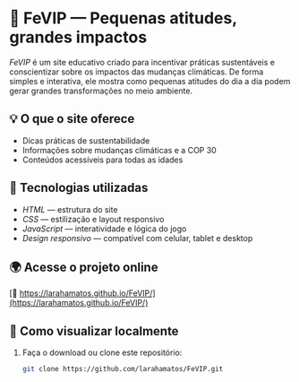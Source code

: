 # 🌱 FeVIP — Pequenas atitudes, grandes impactos

*FeVIP* é um site educativo criado para incentivar práticas sustentáveis e conscientizar sobre os impactos das mudanças climáticas. De forma simples e interativa, ele mostra como pequenas atitudes do dia a dia podem gerar grandes transformações no meio ambiente.

## 💡 O que o site oferece
- Dicas práticas de sustentabilidade
- Informações sobre mudanças climáticas e a COP 30
- Conteúdos acessíveis para todas as idades

## 🔧 Tecnologias utilizadas
- *HTML* — estrutura do site  
- *CSS* — estilização e layout responsivo  
- *JavaScript* — interatividade e lógica do jogo  
- *Design responsivo* — compatível com celular, tablet e desktop

## 🌍 Acesse o projeto online
[🔗 https://larahamatos.github.io/FeVIP/](https://larahamatos.github.io/FeVIP/)

## 📁 Como visualizar localmente
1. Faça o download ou clone este repositório:
   ```bash
   git clone https://github.com/larahamatos/FeVIP.git
